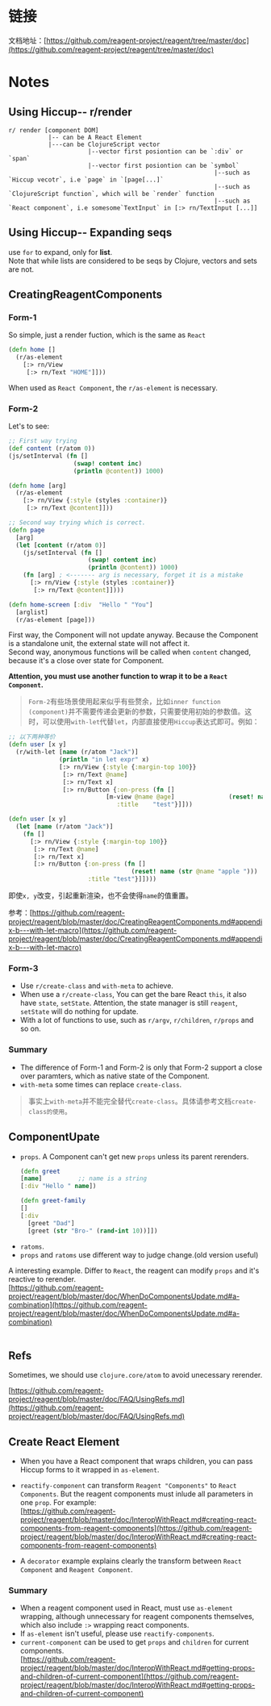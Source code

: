 # 链接

文档地址：[https://github.com/reagent-project/reagent/tree/master/doc](https://github.com/reagent-project/reagent/tree/master/doc)

# Notes


## Using Hiccup-- r/render

```shell
r/ render [component DOM]
           |-- can be A React Element
           |---can be ClojureScript vector
                      |--vector first posiontion can be `:div` or `span`
                      |--vector first posiontion can be `symbol`
                                                         |--such as `Hiccup vecotr`, i.e `page` in `[page[...]`
                                                         |--such as `ClojureScript function`, which will be `render` function
                                                         |--such as `React component`, i.e somesome`TextInput` in [:> rn/TextInput [...]]
```

## Using Hiccup-- Expanding seqs

use `for` to expand, only for **list**.<br/>
Note that while lists are considered to be seqs by Clojure, vectors and sets are not.

## CreatingReagentComponents
### Form-1
So simple, just a render fuction, which is the same as `React`
```clojure
(defn home []
  (r/as-element
    [:> rn/View
     [:> rn/Text "HOME"]]))
```
When used as `React Component`, the `r/as-element` is necessary.

### Form-2

Let's to see:
```clojure
;; First way trying
(def content (r/atom 0))
(js/setInterval (fn []
                  (swap! content inc)
                  (println @content)) 1000)

(defn home [arg]
  (r/as-element
    [:> rn/View {:style (styles :container)}
     [:> rn/Text @content]]))

;; Second way trying which is correct.
(defn page
  [arg]
  (let [content (r/atom 0)]
    (js/setInterval (fn []
                      (swap! content inc)
                      (println @content)) 1000)
    (fn [arg] ; <------- arg is necessary, forget it is a mistake
      [:> rn/View {:style (styles :container)}
       [:> rn/Text @content]])))

(defn home-screen [:div  "Hello " "You"]
  [arglist]
  (r/as-element [page]))

```

First way, the Component will not update anyway. Because the Component is a standalone unit, the external state will not affect it.<br/>
Second way, anonymous functions will be called when `content` changed, because it's a close over state for Component.  

**Attention, you must use another function to wrap it to be a `React Component`.**
> `Form-2`有些场景使用起来似乎有些赘余，比如`inner function (component)`并不需要传递会更新的参数，只需要使用初始的参数值。这时，可以使用`with-let`代替`let`，内部直接使用`Hiccup`表达式即可。例如：
```clj
;; 以下两种等价
(defn user [x y]
  (r/with-let [name (r/atom "Jack")]
              (println "in let expr" x)
              [:> rn/View {:style {:margin-top 100}}
               [:> rn/Text @name]
               [:> rn/Text x]
               [:> rn/Button {:on-press (fn []
                           [m-view @name @age]               (reset! name (str @name "apple ")))
                              :title    "test"}]]))

(defn user [x y]
  (let [name (r/atom "Jack")]
    (fn []
      [:> rn/View {:style {:margin-top 100}}
       [:> rn/Text @name]
       [:> rn/Text x]
       [:> rn/Button {:on-press (fn []
                                  (reset! name (str @name "apple ")))
                      :title "test"}]])))
```
即使`x, y`改变，引起重新渲染，也不会使得`name`的值重置。

参考：[https://github.com/reagent-project/reagent/blob/master/doc/CreatingReagentComponents.md#appendix-b---with-let-macro](https://github.com/reagent-project/reagent/blob/master/doc/CreatingReagentComponents.md#appendix-b---with-let-macro)

### Form-3

- Use `r/create-class` and `with-meta` to achieve.
- When use a `r/create-class`, You can get the bare React `this`, it also have `state`, `setState`. Attention, the state manager is still `reagent`, `setState` will do nothing for update.
- With a lot of functions to use, such as `r/argv`, `r/children`, `r/props` and so on.


### Summary

- The difference of Form-1 and Form-2 is only that Form-2 support a close over paramters, which as native state of the Component.
- `with-meta` some times can replace `create-class`.
> 事实上`with-meta`并不能完全替代`create-class`。具体请参考文档`create-class的使用`。

## ComponentUpate

- `props`.  A Component can't get new `props` unless its parent rerenders.
  ```clojure
  (defn greet
  [name]          ;; name is a string            
  [:div "Hello " name])

  (defn greet-family
  [] 
  [:div 
    [greet "Dad"]
    [greet (str "Bro-" (rand-int 10))]])
  ```
- `ratoms`.
- `props` and `ratoms` use different way to judge change.(old version useful)

A interesting example. Differ to `React`, the reagent can modify `props` and it's reactive to rerender.<br/>
[https://github.com/reagent-project/reagent/blob/master/doc/WhenDoComponentsUpdate.md#a-combination](https://github.com/reagent-project/reagent/blob/master/doc/WhenDoComponentsUpdate.md#a-combination)<br/>
<br/>

## Refs
Sometimes, we should use `clojure.core/atom` to avoid unecessary rerender.

[https://github.com/reagent-project/reagent/blob/master/doc/FAQ/UsingRefs.md](https://github.com/reagent-project/reagent/blob/master/doc/FAQ/UsingRefs.md)

## Create React Element

-  When you have a React component that wraps children, you can pass Hiccup forms to it wrapped in `as-element`.
- `reactify-component` can transform `Reagent "Components"` to `React Components`. But the reagent components must inlude all parameters in one `prop`. For example:<br/>
  [https://github.com/reagent-project/reagent/blob/master/doc/InteropWithReact.md#creating-react-components-from-reagent-components](https://github.com/reagent-project/reagent/blob/master/doc/InteropWithReact.md#creating-react-components-from-reagent-components)

- A `decorator` example explains clearly the transform between `React Component` and `Reagent Component`.

### Summary

- When a reagent component used in React, must use `as-element` wrapping, although unnecessary for reagent components themselves, which also include `:>` wrapping react components.
- If `as-element` isn't useful, please use `reactify-components`.
- `current-component` can be used to get `props` and `children` for current components.<br/>
   [https://github.com/reagent-project/reagent/blob/master/doc/InteropWithReact.md#getting-props-and-children-of-current-component](https://github.com/reagent-project/reagent/blob/master/doc/InteropWithReact.md#getting-props-and-children-of-current-component)